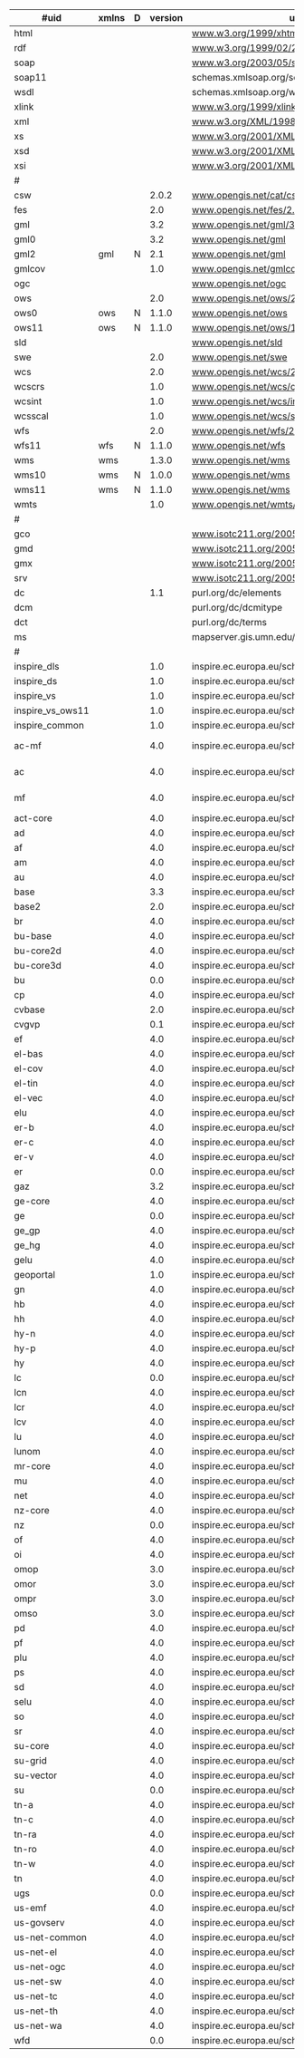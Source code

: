 | #uid             | xmlns | D | version | uri                                           | schemaLocation                                                                                        |
|------------------|-------|---|---------|-----------------------------------------------|-------------------------------------------------------------------------------------------------------|
| html             |       |   |         | www.w3.org/1999/xhtml                         |                                                                                                       |
| rdf              |       |   |         | www.w3.org/1999/02/22-rdf-syntax-ns           |                                                                                                       |
| soap             |       |   |         | www.w3.org/2003/05/soap-envelope              | www.w3.org/2003/05/soap-envelope/                                                                     |
| soap11           |       |   |         | schemas.xmlsoap.org/soap/envelope/            |                                                                                                       |
| wsdl             |       |   |         | schemas.xmlsoap.org/wsdl                      |                                                                                                       |
| xlink            |       |   |         | www.w3.org/1999/xlink                         | www.w3.org/1999/xlink.xsd                                                                      |
| xml              |       |   |         | www.w3.org/XML/1998/namespace                 |                                                                                                       |
| xs               |       |   |         | www.w3.org/2001/XMLSchema                     | www.w3.org/2001/XMLSchema.xsd                                                                         |
| xsd              |       |   |         | www.w3.org/2001/XMLSchema                     | www.w3.org/2001/XMLSchema.xsd                                                                         |
| xsi              |       |   |         | www.w3.org/2001/XMLSchema-instance            |                                                                                                       |
| #                |       |   |         |                                               |                                                                                                       |
| csw              |       |   | 2.0.2   | www.opengis.net/cat/csw/2.0.2                 | schemas.opengis.net/csw/2.0.2/CSW-discovery.xsd                                                       |
| fes              |       |   | 2.0     | www.opengis.net/fes/2.0                       | schemas.opengis.net/filter/2.0/filterAll.xsd                                                          |
| gml              |       |   | 3.2     | www.opengis.net/gml/3.2                       | schemas.opengis.net/gml/3.2.1/gml.xsd                                                                 |
| gml0             |       |   | 3.2     | www.opengis.net/gml                           | schemas.opengis.net/gml/3.2.1/gml.xsd                                                                 |
| gml2             | gml   | N | 2.1     | www.opengis.net/gml                           | schemas.opengis.net/gml/2.1.2/gml.xsd                                                                 |
| gmlcov           |       |   | 1.0     | www.opengis.net/gmlcov                        | schemas.opengis.net/gmlcov/1.0/gmlcovAll.xsd                                                          |
| ogc              |       |   |         | www.opengis.net/ogc                           | schemas.opengis.net/filter/1.1.0/filter.xsd                                                           |
| ows              |       |   | 2.0     | www.opengis.net/ows/2.0                       | schemas.opengis.net/ows/2.0/owsAll.xsd                                                                |
| ows0             | ows   | N | 1.1.0   | www.opengis.net/ows                           | schemas.opengis.net/ows/1.1.0/owsAll.xsd                                                              |
| ows11            | ows   | N | 1.1.0   | www.opengis.net/ows/1.1                       | schemas.opengis.net/ows/1.1.0/owsAll.xsd                                                              |
| sld              |       |   |         | www.opengis.net/sld                           | schemas.opengis.net/sld/1.1/sldAll.xsd                                                                |
| swe              |       |   | 2.0     | www.opengis.net/swe                           | schemas.opengis.net/sweCommon/2.0/swe.xsd                                                             |
| wcs              |       |   | 2.0     | www.opengis.net/wcs/2.0                       | schemas.opengis.net/wcs/1.0.0/wcsAll.xsd                                                              |
| wcscrs           |       |   | 1.0     | www.opengis.net/wcs/crs                       |                                                                                                       |
| wcsint           |       |   | 1.0     | www.opengis.net/wcs/interpolation             |                                                                                                       |
| wcsscal          |       |   | 1.0     | www.opengis.net/wcs/scaling                   |                                                                                                       |
| wfs              |       |   | 2.0     | www.opengis.net/wfs/2.0                       | schemas.opengis.net/wfs/2.0/wfs.xsd                                                                   |
| wfs11            | wfs   | N | 1.1.0   | www.opengis.net/wfs                           | schemas.opengis.net/wfs/1.1.0/wfs.xsd                                                                 |
| wms              | wms   |   | 1.3.0   | www.opengis.net/wms                           | schemas.opengis.net/wms/1.3.0/capabilities_1_3_0.xsd                                                  |
| wms10            | wms   | N | 1.0.0   | www.opengis.net/wms                           |                                                                                                       |
| wms11            | wms   | N | 1.1.0   | www.opengis.net/wms                           |                                                                                                       |
| wmts             |       |   | 1.0     | www.opengis.net/wmts/1.0                      | schemas.opengis.net/wmts/1.0/wmts.xsd                                                                 |
| #                |       |   |         |                                               |                                                                                                       |
| gco              |       |   |         | www.isotc211.org/2005/gco                     | schemas.opengis.net/iso/19139/20070417/gco/gco.xsd                                                    |
| gmd              |       |   |         | www.isotc211.org/2005/gmd                     | schemas.opengis.net/iso/19139/20070417/gmd/gmd.xsd                                                    |
| gmx              |       |   |         | www.isotc211.org/2005/gmx                     | schemas.opengis.net/iso/19139/20070417/gmx/gmx.xsd                                                    |
| srv              |       |   |         | www.isotc211.org/2005/srv                     | schemas.opengis.net/iso/19139/20070417/srv/1.0/srv.xsd                                                |
| dc               |       |   | 1.1     | purl.org/dc/elements                          | schemas.opengis.net/csw/2.0.2/rec-dcmes.xsd                                                           |
| dcm              |       |   |         | purl.org/dc/dcmitype                          | dublincore.org/schemas/xmls/qdc/2008/02/11/dcmitype.xsd                                               |
| dct              |       |   |         | purl.org/dc/terms                             | schemas.opengis.net/csw/2.0.2/rec-dcterms.xsd                                                         |
| ms               |       |   |         | mapserver.gis.umn.edu/mapserver               |                                                                                                       |
| #                |       |   |         |                                               |                                                                                                       |
| inspire_dls      |       |   | 1.0     | inspire.ec.europa.eu/schemas/inspire_dls/1.0  | inspire.ec.europa.eu/schemas/inspire_dls/1.0/inspire_dls.xsd                                          |
| inspire_ds       |       |   | 1.0     | inspire.ec.europa.eu/schemas/inspire_ds/1.0   | inspire.ec.europa.eu/schemas/inspire_ds/1.0/inspire_ds.xsd                                            |
| inspire_vs       |       |   | 1.0     | inspire.ec.europa.eu/schemas/inspire_vs/1.0   | inspire.ec.europa.eu/schemas/inspire_vs/1.0/inspire_vs.xsd                                            |
| inspire_vs_ows11 |       |   | 1.0     | inspire.ec.europa.eu/schemas/inspire_vs_ows11 | inspire.ec.europa.eu/schemas/inspire_vs_ows11/1.0/inspire_vs_ows_11.xsd                               |
| inspire_common   |       |   | 1.0     | inspire.ec.europa.eu/schemas/common/1.0       | inspire.ec.europa.eu/schemas/common/1.0/common.xsd                                                    |
| ac-mf            |       |   | 4.0     | inspire.ec.europa.eu/schemas/ac-mf            | inspire.ec.europa.eu/schemas/ac-mf/4.0/AtmosphericConditionsandMeteorologicalGeographicalFeatures.xsd |
| ac               |       |   | 4.0     | inspire.ec.europa.eu/schemas/ac-mf            | inspire.ec.europa.eu/schemas/ac-mf/4.0/AtmosphericConditionsandMeteorologicalGeographicalFeatures.xsd |
| mf               |       |   | 4.0     | inspire.ec.europa.eu/schemas/ac-mf            | inspire.ec.europa.eu/schemas/ac-mf/4.0/AtmosphericConditionsandMeteorologicalGeographicalFeatures.xsd |
| act-core         |       |   | 4.0     | inspire.ec.europa.eu/schemas/act-core         | inspire.ec.europa.eu/schemas/act-core/4.0/ActivityComplex_Core.xsd                                    |
| ad               |       |   | 4.0     | inspire.ec.europa.eu/schemas/ad               | inspire.ec.europa.eu/schemas/ad/4.0/Addresses.xsd                                                     |
| af               |       |   | 4.0     | inspire.ec.europa.eu/schemas/af               | inspire.ec.europa.eu/schemas/af/4.0/AgriculturalAndAquacultureFacilities.xsd                          |
| am               |       |   | 4.0     | inspire.ec.europa.eu/schemas/am               | inspire.ec.europa.eu/schemas/am/4.0/AreaManagementRestrictionRegulationZone.xsd                       |
| au               |       |   | 4.0     | inspire.ec.europa.eu/schemas/au               | inspire.ec.europa.eu/schemas/au/4.0/AdministrativeUnits.xsd                                           |
| base             |       |   | 3.3     | inspire.ec.europa.eu/schemas/base             | inspire.ec.europa.eu/schemas/base/3.3/BaseTypes.xsd                                                   |
| base2            |       |   | 2.0     | inspire.ec.europa.eu/schemas/base2            | inspire.ec.europa.eu/schemas/base2/2.0/BaseTypes2.xsd                                                 |
| br               |       |   | 4.0     | inspire.ec.europa.eu/schemas/br               | inspire.ec.europa.eu/schemas/br/4.0/Bio-geographicalRegions.xsd                                       |
| bu-base          |       |   | 4.0     | inspire.ec.europa.eu/schemas/bu-base          | inspire.ec.europa.eu/schemas/bu-base/4.0/BuildingsBase.xsd                                            |
| bu-core2d        |       |   | 4.0     | inspire.ec.europa.eu/schemas/bu-core2d        | inspire.ec.europa.eu/schemas/bu-core2d/4.0/BuildingsCore2D.xsd                                        |
| bu-core3d        |       |   | 4.0     | inspire.ec.europa.eu/schemas/bu-core3d        | inspire.ec.europa.eu/schemas/bu-core3d/4.0/BuildingsCore3D.xsd                                        |
| bu               |       |   | 0.0     | inspire.ec.europa.eu/schemas/bu               | inspire.ec.europa.eu/schemas/bu/0.0/Buildings.xsd                                                     |
| cp               |       |   | 4.0     | inspire.ec.europa.eu/schemas/cp               | inspire.ec.europa.eu/schemas/cp/4.0/CadastralParcels.xsd                                              |
| cvbase           |       |   | 2.0     | inspire.ec.europa.eu/schemas/cvbase           | inspire.ec.europa.eu/schemas/cvbase/2.0/CoverageBase.xsd                                              |
| cvgvp            |       |   | 0.1     | inspire.ec.europa.eu/schemas/cvgvp            | inspire.ec.europa.eu/schemas/cvgvp/0.1/CoverageGVP.xsd                                                |
| ef               |       |   | 4.0     | inspire.ec.europa.eu/schemas/ef               | inspire.ec.europa.eu/schemas/ef/4.0/EnvironmentalMonitoringFacilities.xsd                             |
| el-bas           |       |   | 4.0     | inspire.ec.europa.eu/schemas/el-bas           | inspire.ec.europa.eu/schemas/el-bas/4.0/ElevationBaseTypes.xsd                                        |
| el-cov           |       |   | 4.0     | inspire.ec.europa.eu/schemas/el-cov           | inspire.ec.europa.eu/schemas/el-cov/4.0/ElevationGridCoverage.xsd                                     |
| el-tin           |       |   | 4.0     | inspire.ec.europa.eu/schemas/el-tin           | inspire.ec.europa.eu/schemas/el-tin/4.0/ElevationTin.xsd                                              |
| el-vec           |       |   | 4.0     | inspire.ec.europa.eu/schemas/el-vec           | inspire.ec.europa.eu/schemas/el-vec/4.0/ElevationVectorElements.xsd                                   |
| elu              |       |   | 4.0     | inspire.ec.europa.eu/schemas/elu              | inspire.ec.europa.eu/schemas/elu/4.0/ExistingLandUse.xsd                                              |
| er-b             |       |   | 4.0     | inspire.ec.europa.eu/schemas/er-b             | inspire.ec.europa.eu/schemas/er-b/4.0/EnergyResourcesBase.xsd                                         |
| er-c             |       |   | 4.0     | inspire.ec.europa.eu/schemas/er-c             | inspire.ec.europa.eu/schemas/er-c/4.0/EnergyResourcesCoverage.xsd                                     |
| er-v             |       |   | 4.0     | inspire.ec.europa.eu/schemas/er-v             | inspire.ec.europa.eu/schemas/er-v/4.0/EnergyResourcesVector.xsd                                       |
| er               |       |   | 0.0     | inspire.ec.europa.eu/schemas/er               | inspire.ec.europa.eu/schemas/er/0.0/EnergyResources.xsd                                               |
| gaz              |       |   | 3.2     | inspire.ec.europa.eu/schemas/gaz              | inspire.ec.europa.eu/schemas/gaz/3.2/Gazetteer.xsd                                                    |
| ge-core          |       |   | 4.0     | inspire.ec.europa.eu/schemas/ge-core          | inspire.ec.europa.eu/schemas/ge-core/4.0/GeologyCore.xsd                                              |
| ge               |       |   | 0.0     | inspire.ec.europa.eu/schemas/ge               | inspire.ec.europa.eu/schemas/ge/0.0/Geology.xsd                                                       |
| ge_gp            |       |   | 4.0     | inspire.ec.europa.eu/schemas/ge_gp            | inspire.ec.europa.eu/schemas/ge_gp/4.0/GeophysicsCore.xsd                                             |
| ge_hg            |       |   | 4.0     | inspire.ec.europa.eu/schemas/ge_hg            | inspire.ec.europa.eu/schemas/ge_hg/4.0/HydrogeologyCore.xsd                                           |
| gelu             |       |   | 4.0     | inspire.ec.europa.eu/schemas/gelu             | inspire.ec.europa.eu/schemas/gelu/4.0/GriddedExistingLandUse.xsd                                      |
| geoportal        |       |   | 1.0     | inspire.ec.europa.eu/schemas/geoportal        | inspire.ec.europa.eu/schemas/geoportal/1.0/geoportal.xsd                                              |
| gn               |       |   | 4.0     | inspire.ec.europa.eu/schemas/gn               | inspire.ec.europa.eu/schemas/gn/4.0/GeographicalNames.xsd                                             |
| hb               |       |   | 4.0     | inspire.ec.europa.eu/schemas/hb               | inspire.ec.europa.eu/schemas/hb/4.0/HabitatsAndBiotopes.xsd                                           |
| hh               |       |   | 4.0     | inspire.ec.europa.eu/schemas/hh               | inspire.ec.europa.eu/schemas/hh/4.0/HumanHealth.xsd                                                   |
| hy-n             |       |   | 4.0     | inspire.ec.europa.eu/schemas/hy-n             | inspire.ec.europa.eu/schemas/hy-n/4.0/HydroNetwork.xsd                                                |
| hy-p             |       |   | 4.0     | inspire.ec.europa.eu/schemas/hy-p             | inspire.ec.europa.eu/schemas/hy-p/4.0/HydroPhysicalWaters.xsd                                         |
| hy               |       |   | 4.0     | inspire.ec.europa.eu/schemas/hy               | inspire.ec.europa.eu/schemas/hy/4.0/HydroBase.xsd                                                     |
| lc               |       |   | 0.0     | inspire.ec.europa.eu/schemas/lc               | inspire.ec.europa.eu/schemas/lc/0.0/LandCover.xsd                                                     |
| lcn              |       |   | 4.0     | inspire.ec.europa.eu/schemas/lcn              | inspire.ec.europa.eu/schemas/lcn/4.0/LandCoverNomenclature.xsd                                        |
| lcr              |       |   | 4.0     | inspire.ec.europa.eu/schemas/lcr              | inspire.ec.europa.eu/schemas/lcr/4.0/LandCoverRaster.xsd                                              |
| lcv              |       |   | 4.0     | inspire.ec.europa.eu/schemas/lcv              | inspire.ec.europa.eu/schemas/lcv/4.0/LandCoverVector.xsd                                              |
| lu               |       |   | 4.0     | inspire.ec.europa.eu/schemas/lunom            | inspire.ec.europa.eu/schemas/lunom/4.0/LandUseNomenclature.xsd                                        |
| lunom            |       |   | 4.0     | inspire.ec.europa.eu/schemas/lunom            | inspire.ec.europa.eu/schemas/lunom/4.0/LandUseNomenclature.xsd                                        |
| mr-core          |       |   | 4.0     | inspire.ec.europa.eu/schemas/mr-core          | inspire.ec.europa.eu/schemas/mr-core/4.0/MineralResourcesCore.xsd                                     |
| mu               |       |   | 4.0     | inspire.ec.europa.eu/schemas/mu/4.0           | inspire.ec.europa.eu/schemas/mu/4.0/MaritimeUnits.xsd                                                 |
| net              |       |   | 4.0     | inspire.ec.europa.eu/schemas/net              | inspire.ec.europa.eu/schemas/net/4.0/Network.xsd                                                      |
| nz-core          |       |   | 4.0     | inspire.ec.europa.eu/schemas/nz-core          | inspire.ec.europa.eu/schemas/nz-core/4.0/NaturalRiskZonesCore.xsd                                     |
| nz               |       |   | 0.0     | inspire.ec.europa.eu/schemas/nz               | inspire.ec.europa.eu/schemas/nz/0.0/NaturalRiskZones.xsd                                              |
| of               |       |   | 4.0     | inspire.ec.europa.eu/schemas/of               | inspire.ec.europa.eu/schemas/of/4.0/OceanFeatures.xsd                                                 |
| oi               |       |   | 4.0     | inspire.ec.europa.eu/schemas/oi               | inspire.ec.europa.eu/schemas/oi/4.0/Orthoimagery.xsd                                                  |
| omop             |       |   | 3.0     | inspire.ec.europa.eu/schemas/omop             | inspire.ec.europa.eu/schemas/omop/3.0/ObservableProperties.xsd                                        |
| omor             |       |   | 3.0     | inspire.ec.europa.eu/schemas/omor             | inspire.ec.europa.eu/schemas/omor/3.0/ObservationReferences.xsd                                       |
| ompr             |       |   | 3.0     | inspire.ec.europa.eu/schemas/ompr             | inspire.ec.europa.eu/schemas/ompr/3.0/Processes.xsd                                                   |
| omso             |       |   | 3.0     | inspire.ec.europa.eu/schemas/omso             | inspire.ec.europa.eu/schemas/omso/3.0/SpecialisedObservations.xsd                                     |
| pd               |       |   | 4.0     | inspire.ec.europa.eu/schemas/pd               | inspire.ec.europa.eu/schemas/pd/4.0/PopulationDistributionDemography.xsd                              |
| pf               |       |   | 4.0     | inspire.ec.europa.eu/schemas/pf               | inspire.ec.europa.eu/schemas/pf/4.0/ProductionAndIndustrialFacilities.xsd                             |
| plu              |       |   | 4.0     | inspire.ec.europa.eu/schemas/plu              | inspire.ec.europa.eu/schemas/plu/4.0/PlannedLandUse.xsd                                               |
| ps               |       |   | 4.0     | inspire.ec.europa.eu/schemas/ps               | inspire.ec.europa.eu/schemas/ps/4.0/ProtectedSites.xsd                                                |
| sd               |       |   | 4.0     | inspire.ec.europa.eu/schemas/sd               | inspire.ec.europa.eu/schemas/sd/4.0/SpeciesDistribution.xsd                                           |
| selu             |       |   | 4.0     | inspire.ec.europa.eu/schemas/selu             | inspire.ec.europa.eu/schemas/selu/4.0/SampledExistingLandUse.xsd                                      |
| so               |       |   | 4.0     | inspire.ec.europa.eu/schemas/so               | inspire.ec.europa.eu/schemas/so/4.0/Soil.xsd                                                          |
| sr               |       |   | 4.0     | inspire.ec.europa.eu/schemas/sr               | inspire.ec.europa.eu/schemas/sr/4.0/SeaRegions.xsd                                                    |
| su-core          |       |   | 4.0     | inspire.ec.europa.eu/schemas/su-core          | inspire.ec.europa.eu/schemas/su-core/4.0/StatisticalUnitCore.xsd                                      |
| su-grid          |       |   | 4.0     | inspire.ec.europa.eu/schemas/su-grid          | inspire.ec.europa.eu/schemas/su-grid/4.0/StatisticalUnitGrid.xsd                                      |
| su-vector        |       |   | 4.0     | inspire.ec.europa.eu/schemas/su-vector        | inspire.ec.europa.eu/schemas/su-vector/4.0/StatisticalUnitVector.xsd                                  |
| su               |       |   | 0.0     | inspire.ec.europa.eu/schemas/su               | inspire.ec.europa.eu/schemas/su/0.0/StatisticalUnits.xsd                                              |
| tn-a             |       |   | 4.0     | inspire.ec.europa.eu/schemas/tn-a             | inspire.ec.europa.eu/schemas/tn-a/4.0/AirTransportNetwork.xsd                                         |
| tn-c             |       |   | 4.0     | inspire.ec.europa.eu/schemas/tn-c             | inspire.ec.europa.eu/schemas/tn-c/4.0/CableTransportNetwork.xsd                                       |
| tn-ra            |       |   | 4.0     | inspire.ec.europa.eu/schemas/tn-ra            | inspire.ec.europa.eu/schemas/tn-ra/4.0/RailwayTransportNetwork.xsd                                    |
| tn-ro            |       |   | 4.0     | inspire.ec.europa.eu/schemas/tn-ro            | inspire.ec.europa.eu/schemas/tn-ro/4.0/RoadTransportNetwork.xsd                                       |
| tn-w             |       |   | 4.0     | inspire.ec.europa.eu/schemas/tn-w             | inspire.ec.europa.eu/schemas/tn-w/4.0/WaterTransportNetwork.xsd                                       |
| tn               |       |   | 4.0     | inspire.ec.europa.eu/schemas/tn               | inspire.ec.europa.eu/schemas/tn/4.0/CommonTransportElements.xsd                                       |
| ugs              |       |   | 0.0     | inspire.ec.europa.eu/schemas/ugs              | inspire.ec.europa.eu/schemas/ugs/0.0/UtilityAndGovernmentalServices.xsd                               |
| us-emf           |       |   | 4.0     | inspire.ec.europa.eu/schemas/us-emf           | inspire.ec.europa.eu/schemas/us-emf/4.0/EnvironmentalManagementFacilities.xsd                         |
| us-govserv       |       |   | 4.0     | inspire.ec.europa.eu/schemas/us-govserv       | inspire.ec.europa.eu/schemas/us-govserv/4.0/GovernmentalServices.xsd                                  |
| us-net-common    |       |   | 4.0     | inspire.ec.europa.eu/schemas/us-net-common    | inspire.ec.europa.eu/schemas/us-net-common/4.0/UtilityNetworksCommon.xsd                              |
| us-net-el        |       |   | 4.0     | inspire.ec.europa.eu/schemas/us-net-el        | inspire.ec.europa.eu/schemas/us-net-el/4.0/ElectricityNetwork.xsd                                     |
| us-net-ogc       |       |   | 4.0     | inspire.ec.europa.eu/schemas/us-net-ogc       | inspire.ec.europa.eu/schemas/us-net-ogc/4.0/OilGasChemicalsNetwork.xsd                                |
| us-net-sw        |       |   | 4.0     | inspire.ec.europa.eu/schemas/us-net-sw        | inspire.ec.europa.eu/schemas/us-net-sw/4.0/SewerNetwork.xsd                                           |
| us-net-tc        |       |   | 4.0     | inspire.ec.europa.eu/schemas/us-net-tc        | inspire.ec.europa.eu/schemas/us-net-tc/4.0/TelecommunicationsNetwork.xsd                              |
| us-net-th        |       |   | 4.0     | inspire.ec.europa.eu/schemas/us-net-th        | inspire.ec.europa.eu/schemas/us-net-th/4.0/ThermalNetwork.xsd                                         |
| us-net-wa        |       |   | 4.0     | inspire.ec.europa.eu/schemas/us-net-wa        | inspire.ec.europa.eu/schemas/us-net-wa/4.0/WaterNetwork.xsd                                           |
| wfd              |       |   | 0.0     | inspire.ec.europa.eu/schemas/wfd              | inspire.ec.europa.eu/schemas/wfd/0.0/WaterFrameworkDirective.xsd                                      |

